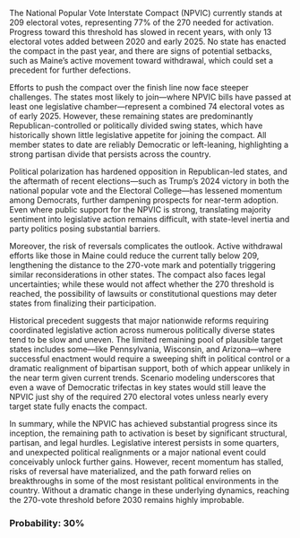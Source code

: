 The National Popular Vote Interstate Compact (NPVIC) currently stands at 209 electoral votes, representing 77% of the 270 needed for activation. Progress toward this threshold has slowed in recent years, with only 13 electoral votes added between 2020 and early 2025. No state has enacted the compact in the past year, and there are signs of potential setbacks, such as Maine’s active movement toward withdrawal, which could set a precedent for further defections.

Efforts to push the compact over the finish line now face steeper challenges. The states most likely to join—where NPVIC bills have passed at least one legislative chamber—represent a combined 74 electoral votes as of early 2025. However, these remaining states are predominantly Republican-controlled or politically divided swing states, which have historically shown little legislative appetite for joining the compact. All member states to date are reliably Democratic or left-leaning, highlighting a strong partisan divide that persists across the country.

Political polarization has hardened opposition in Republican-led states, and the aftermath of recent elections—such as Trump’s 2024 victory in both the national popular vote and the Electoral College—has lessened momentum among Democrats, further dampening prospects for near-term adoption. Even where public support for the NPVIC is strong, translating majority sentiment into legislative action remains difficult, with state-level inertia and party politics posing substantial barriers.

Moreover, the risk of reversals complicates the outlook. Active withdrawal efforts like those in Maine could reduce the current tally below 209, lengthening the distance to the 270-vote mark and potentially triggering similar reconsiderations in other states. The compact also faces legal uncertainties; while these would not affect whether the 270 threshold is reached, the possibility of lawsuits or constitutional questions may deter states from finalizing their participation.

Historical precedent suggests that major nationwide reforms requiring coordinated legislative action across numerous politically diverse states tend to be slow and uneven. The limited remaining pool of plausible target states includes some—like Pennsylvania, Wisconsin, and Arizona—where successful enactment would require a sweeping shift in political control or a dramatic realignment of bipartisan support, both of which appear unlikely in the near term given current trends. Scenario modeling underscores that even a wave of Democratic trifectas in key states would still leave the NPVIC just shy of the required 270 electoral votes unless nearly every target state fully enacts the compact.

In summary, while the NPVIC has achieved substantial progress since its inception, the remaining path to activation is beset by significant structural, partisan, and legal hurdles. Legislative interest persists in some quarters, and unexpected political realignments or a major national event could conceivably unlock further gains. However, recent momentum has stalled, risks of reversal have materialized, and the path forward relies on breakthroughs in some of the most resistant political environments in the country. Without a dramatic change in these underlying dynamics, reaching the 270-vote threshold before 2030 remains highly improbable.

### Probability: 30%